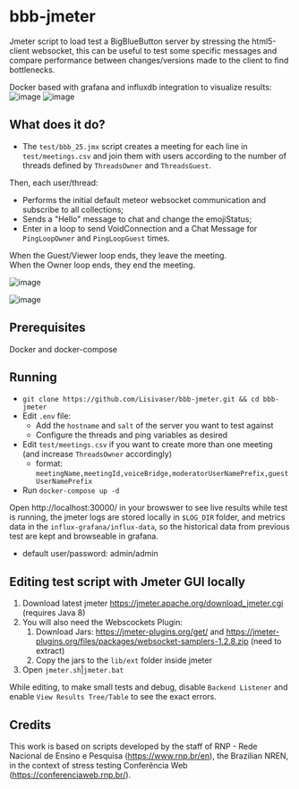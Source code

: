 # bbb-jmeter
Jmeter script to load test a BigBlueButton server by stressing the html5-client websocket, this can be useful to test some specific messages and compare performance between changes/versions made to the client to find bottlenecks.

Docker based with grafana and influxdb integration to visualize results:
![image](https://user-images.githubusercontent.com/2726293/133854607-2b409a34-b381-4f89-a112-ac4b4c2ad6a8.png)
![image](https://user-images.githubusercontent.com/2726293/133854692-fefe0366-f75e-4ca4-ab10-a3a9d1539e69.png)

## What does it do?
- The `test/bbb_25.jmx` script creates a meeting for each line in `test/meetings.csv` and join them with users according to the number of threads defined by `ThreadsOwner` and `ThreadsGuest`.

Then, each user/thread:
- Performs the initial default meteor websocket communication and subscribe to all collections;
- Sends a "Hello" message to chat and change the emojiStatus;
- Enter in a loop to send VoidConnection and a Chat Message for `PingLoopOwner` and `PingLoopGuest` times.

When the Guest/Viewer loop ends, they leave the meeting.  
When the Owner loop ends, they end the meeting.

![image](https://user-images.githubusercontent.com/2726293/133846846-159916bd-0620-4c9d-92da-76d0f2a4d1f6.png)

![image](https://user-images.githubusercontent.com/2726293/133843603-019a2371-4a9c-4f63-9c9d-79599df74f8e.png)

## Prerequisites
Docker and docker-compose
## Running
- `git clone https://github.com/Lisivaser/bbb-jmeter.git && cd bbb-jmeter`
- Edit `.env` file: 
  - Add the `hostname` and `salt` of the server you want to test against
  - Configure the threads and ping variables as desired
- Edit `test/meetings.csv` if you want to create more than one meeting (and increase `ThreadsOwner` accordingly)
  - format: `meetingName,meetingId,voiceBridge,moderatorUserNamePrefix,guestUserNamePrefix`
- Run `docker-compose up -d`

Open http://localhost:30000/ in your browswer to see live results while test is running, the jmeter logs are stored locally in `$LOG_DIR` folder, and metrics data in the `influx-grafana/influx-data`, so the historical data from previous test are kept and browseable in grafana.
 - default user/password: admin/admin

## Editing test script with Jmeter GUI locally
1. Download latest jmeter https://jmeter.apache.org/download_jmeter.cgi (requires Java 8)
1. You will also need the Webscockets Plugin:
   1. Download Jars: https://jmeter-plugins.org/get/ and https://jmeter-plugins.org/files/packages/websocket-samplers-1.2.8.zip (need to extract)
   1. Copy the jars to the `lib/ext` folder inside jmeter
1. Open `jmeter.sh`|`jmeter.bat`

While editing, to make small tests and debug, disable `Backend Listener` and enable `View Results Tree/Table` to see the exact errors.

## Credits

This work is based on scripts developed by the staff of RNP - Rede Nacional de Ensino e Pesquisa (https://www.rnp.br/en), the Brazilian NREN, in the context of stress testing Conferência Web (https://conferenciaweb.rnp.br/).

## 
